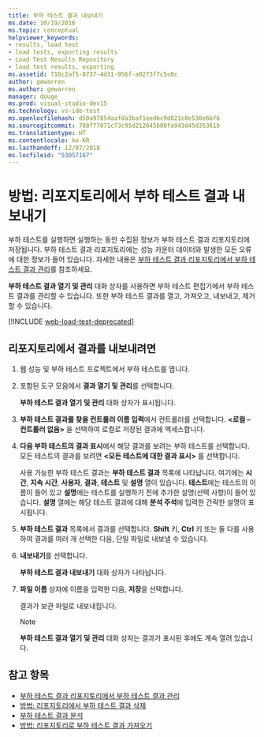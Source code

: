 ```yaml
---
title: 부하 테스트 결과 내보내기
ms.date: 10/19/2016
ms.topic: conceptual
helpviewer_keywords:
- results, load test
- load tests, exporting results
- Load Test Results Repository
- load test results, exporting
ms.assetid: 716c2af5-8737-4d31-956f-a0273f7c5c0c
author: gewarren
ms.author: gewarren
manager: douge
ms.prod: visual-studio-dev15
ms.technology: vs-ide-test
ms.openlocfilehash: d50a97854aafda3baf1eedbc9d821c0e530e6bf6
ms.sourcegitcommit: 708f77071c73c95d212645b00fa943d45d35361b
ms.translationtype: HT
ms.contentlocale: ko-KR
ms.lasthandoff: 12/07/2018
ms.locfileid: "53057167"
---
```

# <a name="how-to-export-load-test-results-from-a-repository"></a>방법: 리포지토리에서 부하 테스트 결과 내보내기

부하 테스트를 실행하면 실행하는 동안 수집된 정보가 부하 테스트 결과 리포지토리에 저장됩니다. 부하 테스트 결과 리포지토리에는 성능 카운터 데이터와 발생한 모든 오류에 대한 정보가 들어 있습니다. 자세한 내용은 [부하 테스트 결과 리포지토리에서 부하 테스트 결과 관리](../test/manage-load-test-results-in-the-load-test-results-repository.md)를 참조하세요.

**부하 테스트 결과 열기 및 관리** 대화 상자를 사용하면 부하 테스트 편집기에서 부하 테스트 결과를 관리할 수 있습니다. 또한 부하 테스트 결과를 열고, 가져오고, 내보내고, 제거할 수 있습니다.

[!INCLUDE [web-load-test-deprecated](includes/web-load-test-deprecated.md)]

## <a name="to-export-results-from-a-repository"></a>리포지토리에서 결과를 내보내려면

1.  웹 성능 및 부하 테스트 프로젝트에서 부하 테스트를 엽니다.

2.  포함된 도구 모음에서 **결과 열기 및 관리**를 선택합니다.

     **부하 테스트 결과 열기 및 관리** 대화 상자가 표시됩니다.

3.  **부하 테스트 결과를 찾을 컨트롤러 이름 입력**에서 컨트롤러를 선택합니다. **\<로컬 – 컨트롤러 없음>** 을 선택하여 로컬로 저장된 결과에 액세스합니다.

4.  **다음 부하 테스트의 결과 표시**에서 해당 결과를 보려는 부하 테스트를 선택합니다. 모든 테스트의 결과를 보려면 **\<모든 테스트에 대한 결과 표시>** 를 선택합니다.

     사용 가능한 부하 테스트 결과는 **부하 테스트 결과** 목록에 나타납니다. 여기에는 **시간**, **지속 시간**, **사용자**, **결과**, **테스트** 및 **설명** 열이 있습니다. **테스트**에는 테스트의 이름이 들어 있고 **설명**에는 테스트를 실행하기 전에 추가한 설명(선택 사항)이 들어 있습니다. **설명** 열에는 해당 테스트 결과에 대해 **분석 주석**에 입력한 간략한 설명이 표시됩니다.

5.  **부하 테스트 결과** 목록에서 결과를 선택합니다. **Shift** 키, **Ctrl** 키 또는 둘 다를 사용하여 결과를 여러 개 선택한 다음, 단일 파일로 내보낼 수 있습니다.

6.  **내보내기**를 선택합니다.

     **부하 테스트 결과 내보내기** 대화 상자가 나타납니다.

7.  **파일 이름** 상자에 이름을 입력한 다음, **저장**을 선택합니다.

     결과가 보관 파일로 내보내집니다.

    > [!NOTE]
    > **부하 테스트 결과 열기 및 관리** 대화 상자는 결과가 표시된 후에도 계속 열려 있습니다.

## <a name="see-also"></a>참고 항목

- [부하 테스트 결과 리포지토리에서 부하 테스트 결과 관리](../test/manage-load-test-results-in-the-load-test-results-repository.md)
- [방법: 리포지토리에서 부하 테스트 결과 삭제](../test/how-to-delete-load-test-results-from-a-repository.md)
- [부하 테스트 결과 분석](../test/analyze-load-test-results-using-the-load-test-analyzer.md)
- [방법: 리포지토리로 부하 테스트 결과 가져오기](../test/how-to-import-load-test-results-into-a-repository.md)